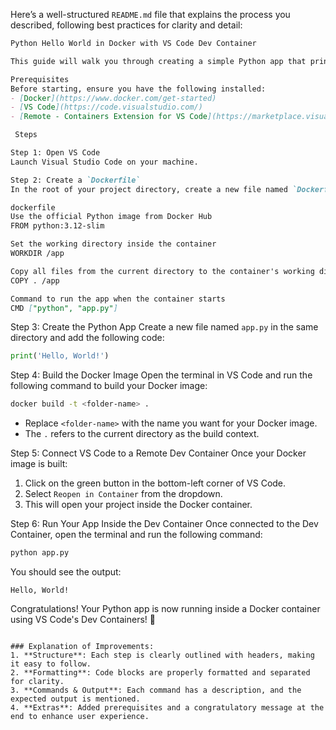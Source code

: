 Here’s a well-structured `README.md` file that explains the process you described, following best practices for clarity and detail:

```markdown
Python Hello World in Docker with VS Code Dev Container

This guide will walk you through creating a simple Python app that prints "Hello, World!" using Docker and VS Code Dev Containers.

Prerequisites
Before starting, ensure you have the following installed:
- [Docker](https://www.docker.com/get-started)
- [VS Code](https://code.visualstudio.com/)
- [Remote - Containers Extension for VS Code](https://marketplace.visualstudio.com/items?itemName=ms-vscode-remote.remote-containers)

 Steps

Step 1: Open VS Code
Launch Visual Studio Code on your machine.

Step 2: Create a `Dockerfile`
In the root of your project directory, create a new file named `Dockerfile` and add the following code:

dockerfile
Use the official Python image from Docker Hub
FROM python:3.12-slim

Set the working directory inside the container
WORKDIR /app

Copy all files from the current directory to the container's working directory
COPY . /app

Command to run the app when the container starts
CMD ["python", "app.py"]
```

Step 3: Create the Python App
Create a new file named `app.py` in the same directory and add the following code:

```python
print('Hello, World!')
```

Step 4: Build the Docker Image
Open the terminal in VS Code and run the following command to build your Docker image:

```bash
docker build -t <folder-name> .
```

- Replace `<folder-name>` with the name you want for your Docker image.
- The `.` refers to the current directory as the build context.

Step 5: Connect VS Code to a Remote Dev Container
Once your Docker image is built:
1. Click on the green button in the bottom-left corner of VS Code.
2. Select `Reopen in Container` from the dropdown.
3. This will open your project inside the Docker container.

Step 6: Run Your App Inside the Dev Container
Once connected to the Dev Container, open the terminal and run the following command:

```bash
python app.py
```

You should see the output:

```
Hello, World!
```
Congratulations!
Your Python app is now running inside a Docker container using VS Code's Dev Containers! 🎉
```

### Explanation of Improvements:
1. **Structure**: Each step is clearly outlined with headers, making it easy to follow.
2. **Formatting**: Code blocks are properly formatted and separated for clarity.
3. **Commands & Output**: Each command has a description, and the expected output is mentioned.
4. **Extras**: Added prerequisites and a congratulatory message at the end to enhance user experience.
